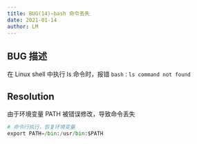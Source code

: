 ```yaml
---
title: BUG(14)—bash 命令丢失
date: 2021-01-14
author: LM
---
```


## BUG 描述

在 Linux shell 中执行 ls 命令时，报错 `bash：ls command not found`

## Resolution

由于环境变量 PATH 被错误修改，导致命令丢失

```python
# 命令行执行，恢复环境变量
export PATH=/bin:/usr/bin:$PATH
```

